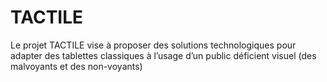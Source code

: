 # TACTILE
Le projet TACTILE vise à proposer des solutions technologiques pour adapter des tablettes classiques à l’usage d’un public déficient visuel (des malvoyants et des non-voyants) 
